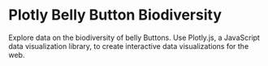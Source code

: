# Plotly Belly Button Biodiversity
Explore data on the biodiversity of belly Buttons. Use Plotly.js, a JavaScript data visualization library, to create interactive data visualizations for the web.
